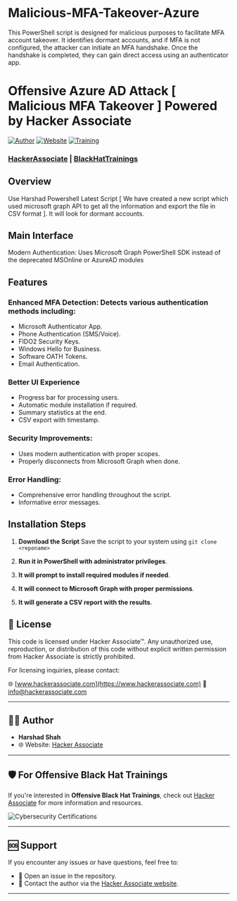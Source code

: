 # Malicious-MFA-Takeover-Azure
This PowerShell script is designed for malicious purposes to facilitate MFA account takeover. It identifies dormant accounts, and if MFA is not configured, the attacker can initiate an MFA handshake. Once the handshake is completed, they can gain direct access using an authenticator app.

# Offensive Azure AD Attack [ Malicious MFA Takeover ] Powered by Hacker Associate 

[![Author](https://img.shields.io/badge/Author-Harshad%20Shah-blue.svg)](https://hackerassociate.com)
[![Website](https://img.shields.io/badge/Website-hackerassociate.com-green.svg)](https://hackerassociate.com)
[![Training](https://img.shields.io/badge/Training-blackhattrainings.com-red.svg)](https://blackhattrainings.com)

### [HackerAssociate](https://hackerassociate.com) | [BlackHatTrainings](https://blackhattrainings.com)

## Overview
Use Harshad Powershell Latest Script [ We  have created a new script which used microsoft graph API to get all the information and export  the file in CSV format ]. It will look for dormant accounts.

## Main Interface

Modern Authentication: Uses Microsoft Graph PowerShell SDK instead of the deprecated MSOnline or AzureAD modules

## Features

### Enhanced MFA Detection: Detects various authentication methods including:
- Microsoft Authenticator App.
- Phone Authentication (SMS/Voice).
- FIDO2 Security Keys.
- Windows Hello for Business.
- Software OATH Tokens.
- Email Authentication.

### Better UI Experience 

- Progress bar for processing users.
- Automatic module installation if required.
- Summary statistics at the end.
- CSV export with timestamp.

### Security Improvements:

- Uses modern authentication with proper scopes.
- Properly disconnects from Microsoft Graph when done.

### Error Handling:

- Comprehensive error handling throughout the script.
- Informative error messages.


## Installation Steps

1. **Download the Script**
   Save the script to your system using `git clone <reponame>`


2. **Run it in PowerShell with administrator privileges**.

3. **It will prompt to install required modules if needed**.

4. **It will connect to Microsoft Graph with proper permissions**.

5. **It will generate a CSV report with the results**.

## 📜 License
This code is licensed under Hacker Associate™. Any unauthorized use, reproduction, or distribution of this code without explicit written permission from Hacker Associate is strictly prohibited. 

For licensing inquiries, please contact:

🌐 [www.hackerassociate.com](https://www.hackerassociate.com)
📧 info@hackerassociate.com

---

## 👨‍💻 Author

- **Harshad Shah**
- 🌐 Website: [Hacker Associate](https://www.hackerassociate.com)
  
---

## 🛡️ For Offensive Black Hat Trainings

If you're interested in **Offensive Black Hat Trainings**, check out [Hacker Associate](https://www.hackerassociate.com) for more information and resources.

![Cybersecurity Certifications](https://github.com/hackerassociate/json-analyzer-for-pentester/blob/main/certification.png)

---

## 🆘 Support

If you encounter any issues or have questions, feel free to:
- 🐛 Open an issue in the repository.
- 📧 Contact the author via the [Hacker Associate website](https://www.hackerassociate.com).

---



